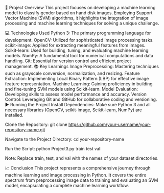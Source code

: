 📌 Project Overview
This project focuses on developing a machine learning model to classify gender based on hand disk images. 
Employing Support Vector Machine (SVM) algorithms, 
it highlights the integration of image processing and machine learning techniques for solving a unique challenge.

💻 Technologies Used
Python 3: The primary programming language for development.
OpenCV: Utilized for sophisticated image processing tasks.
scikit-image: Applied for extracting meaningful features from images.
Scikit-learn: Used for building, tuning, and evaluating machine learning models.
NumPy: A fundamental tool for numerical computations and data handling.
Git: Essential for version control and efficient project management.
📚 Key Learnings
Image Preprocessing: Mastering techniques such as grayscale conversion, normalization, and resizing.
Feature Extraction: Implementing Local Binary Pattern (LBP) for effective image feature representation.
Machine Learning: Gaining proficiency in building and fine-tuning SVM models using Scikit-learn.
Model Evaluation: Developing skills to assess model performance and accuracy.
Version Control: Leveraging Git and GitHub for collaborative coding and versioning.
▶️ Running the Project
Install Dependencies:
Make sure Python 3 and all necessary libraries (OpenCV, scikit-image, Scikit-learn, NumPy) are installed.

Clone the Repository:
git clone https://github.com/your-username/your-repository-name.git

Navigate to the Project Directory:
cd your-repository-name

Run the Script:
python Project3.py train test val

Note: Replace train, test, and val with the names of your dataset directories.

📈 Conclusion
This project represents a comprehensive journey through machine learning and image processing in Python.
It covers the entire spectrum from preprocessing image data to training and evaluating an SVM model,
encapsulating a complete machine learning workflow.
